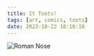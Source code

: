 ```yaml
---
title: It Toots!
tags: [art, comics, toots]
date: 2022-10-22 18:18:18
---
```


![Roman Nose](/images/alien/it-toots.jpg)